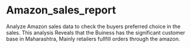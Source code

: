 # Amazon_sales_report
Analyze Amazon sales data to check the buyers preferred choice in the sales.
This analysis Reveals that the Buiness has the significant customer base in Maharashtra, Mainly retailers fullfill orders through the amazon.
